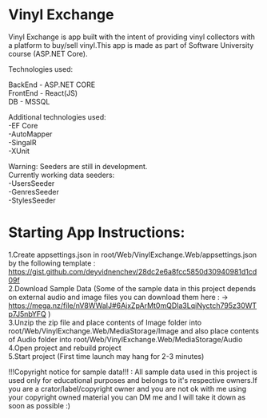 # Vinyl Exchange

Vinyl Exchange is app built with the intent of providing vinyl collectors with a platform to buy/sell vinyl.This app is made as part of Software University course (ASP.NET Core).

Technologies used:

 BackEnd - ASP.NET CORE  
 FrontEnd - React(JS)  
 DB - MSSQL  

 Additional technologies used:  
-EF Core  
-AutoMapper  
-SingalR  
-XUnit  

Warning: Seeders are still in development.  
Currently working data seeders:  
-UsersSeeder  
-GenresSeeder  
-StylesSeeder  

# Starting App Instructions:
1.Create appsettings.json in root/Web/VinylExchange.Web/appsettings.json by the following template :   https://gist.github.com/deyvidnenchev/28dc2e6a8fcc5850d30940981d1cd09f  
2.Download Sample Data (Some of the sample data in this project depends on external audio and image files you can download them here : ->  
https://mega.nz/file/nV8WWaIJ#6AjxZpArMt0mQDIa3LqiNyctch795z30WTp7J5nbYFQ )  
3.Unzip the zip file and place contents of Image folder into root/Web/VinylExchange.Web/MediaStorage/Image and also place contents of Audio folder into root/Web/VinylExchange.Web/MediaStorage/Audio  
4.Open project and rebuild project  
5.Start project (First time launch may hang for 2-3 minutes)  

!!!Copyright notice for sample data!!! : All sample data used in this project is used only for educational purposes and belongs to it's respective owners.If you are a crator/label/copyright owner and you are not ok with me using your copyright owned material you can DM me and I will take it down as soon as possible :)

